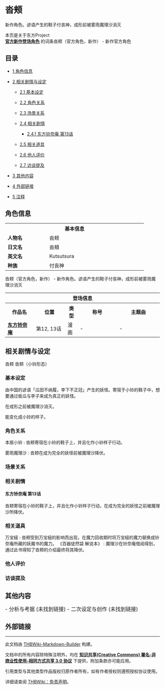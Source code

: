# 沓颊

<!-- source html: G:\repos\THBWiki-Markdown-Builder\THBWikiMarkdown\Temp\main\4\44\ns0%3A%E6%B2%93%E9%A2%8A.html -->

新作角色。谚语产生的鞋子付丧神，成形前被雾雨魔理沙消灭

本页是关于东方Project  
 **[官方新作登场角色](./官方角色列表.md)** 的词条沓颊（官方角色，新作） - 新作官方角色
## 目录

- [1 角色信息](#角色信息)
- [2 相关剧情与设定](#相关剧情与设定)

  - [2.1 基本设定](#基本设定)
  - [2.2 角色关系](#角色关系)
  - [2.3 场景关系](#场景关系)
  - [2.4 相关剧情](#相关剧情)

    - [2.4.1 东方铃奈庵 第13话](#东方铃奈庵_第13话)



  - [2.5 相关道具](#相关道具)
  - [2.6 他人评价](#他人评价)
  - [2.7 访谈提及](#访谈提及)



- [3 其他内容](#其他内容)
- [4 外部链接](#外部链接)
- [5 注释](#注释)





## 角色信息

<table>
<tbody><tr>
<th colspan="2">基本信息</th>
</tr>
<tr>
<td style="width:120px"><b>人物名</b></td><td style="min-width:300px">沓颊</td>
</tr><tr><td><b>日文名</b></td><td>沓頬</td></tr><tr><td><b>英文名</b></td><td>Kutsutsura</td></tr><tr><td><b>种族</b></td><td>付丧神</td></tr></tbody></table>

沓颊（官方角色，新作） - 新作角色。谚语产生的鞋子付丧神，成形前被雾雨魔理沙消灭

<table>
<tbody><tr>
<th colspan="5">登场信息</th>
</tr><tr><th><b>作品名</b></th><th><b>位置</b></th><th><b>类型</b></th><th><b>称号</b></th><th><b>主题曲</b></th></tr><tr><td rowspan="1" style="width:120px"><b><a href="./东方铃奈庵.md" title="东方铃奈庵">东方铃奈庵</a></b></td><td style="width:130px">第12, 13话</td><td class="bg-color-success-30" style="width:30px;">漫画</td><td style="width:180px">-</td><td style="width:200px">-</td></tr></tbody></table>



## 相关剧情与设定
[](./文件-沓颊.png.md)  [](./文件-沓颊.png.md)沓颊
[](./文件-沓颊（小铃形态）.jpeg.md)  [](./文件-沓颊（小铃形态）.jpeg.md)沓颊（小铃形态）

### 基本设定
  
由中国的谚语「瓜田不纳履，李下不正冠」产生的妖怪。寄宿于小铃的鞋子中，想要通过偷瓜与李子来成为真正的妖怪。
  
  
在成形之前被魔理沙消灭。
  
  
能变化成小铃的样子。
  


### 角色关系
本居小铃
: 沓颊寄宿在小铃的鞋子上，并且化作小铃样子行动。

雾雨魔理沙
: 沓颊在成为完全的妖怪前被魔理沙降伏。


### 场景关系

### 相关剧情

#### 东方铃奈庵 第13话
  
沓颊寄宿在小铃的鞋子上，并且化作小铃样子行动，在成为完全的妖怪之前被魔理沙所降伏。
  


### 相关道具
万宝槌
: 沓颊受到万宝槌的影响而出现，在魔力回收期时将万宝槌的魔力替换成铃奈庵所藏的妖魔书的魔力。
《百器徒然袋 解说本》
: 魔理沙在铃奈庵借阅得到，通过此书得知了沓颊的介绍最终将其降伏。


### 他人评价

### 访谈提及

## 其他内容
  
<big>
</big>  
<big>- 分析与考据 (未找到链接)
- 二次设定与创作 (未找到链接)
</big><big></big>  
<big></big>
  


## 外部链接






---

此文档由 [THBWiki-Markdown-Builder](https://github.com/Delsin-Yu/THBWiki-Markdown-Builder) 构建。

文档中的所有内容除特殊注明外，均在 [**知识共享(Creative Commons) 署名-非商业性使用-相同方式共享 3.0 协议**](https://creativecommons.org/licenses/by-sa/3.0/deed.zh-hans) 下提供，附加条款亦可能应用。

引用类型与其他类型作品版权归原作者所有，如有作者授权则遵照授权协议使用。

详细请查阅 [THBWiki：免责声明](https://thbwiki.cc/THBWiki:%E5%85%8D%E8%B4%A3%E5%A3%B0%E6%98%8E)。

